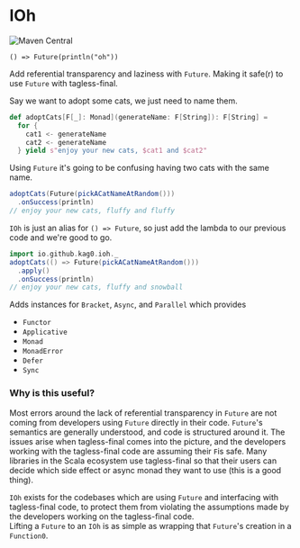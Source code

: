 # IOh

![Maven Central](https://img.shields.io/maven-central/v/io.github.kag0/ioh_2.13?style=for-the-badge)

`() => Future(println("oh"))`

Add referential transparency and laziness with `Future`.
Making it safe(r) to use `Future` with tagless-final.

Say we want to adopt some cats, we just need to name them.
```scala
def adoptCats[F[_]: Monad](generateName: F[String]): F[String] = 
  for {
    cat1 <- generateName
    cat2 <- generateName
  } yield s"enjoy your new cats, $cat1 and $cat2"
```

Using `Future` it's going to be confusing having two cats with the same name.
```scala
adoptCats(Future(pickACatNameAtRandom()))
  .onSuccess(println) 
// enjoy your new cats, fluffy and fluffy
```  

`IOh` is just an alias for `() => Future`, 
so just add the lambda to our previous code and we're good to go.
```scala
import io.github.kag0.ioh._
adoptCats(() => Future(pickACatNameAtRandom()))
  .apply()
  .onSuccess(println) 
// enjoy your new cats, fluffy and snowball
```

Adds instances for `Bracket`, `Async`, and `Parallel` which provides
* `Functor`
* `Applicative`
* `Monad`
* `MonadError`
* `Defer`
* `Sync`

### Why is this useful?

Most errors around the lack of referential transparency in `Future` are not 
coming from developers using `Future` directly in their code. 
`Future`'s semantics are generally understood, and code is structured around it.
The issues arise when tagless-final comes into the picture, 
and the developers working with the tagless-final code are assuming their `F`is 
safe.
Many libraries in the Scala ecosystem use tagless-final so that their users can 
decide which side effect or async monad they want to use (this is a good thing).

`IOh` exists for the codebases which are using `Future` and interfacing with 
tagless-final code, to protect them from violating the assumptions made by the 
developers working on the tagless-final code.  
Lifting a `Future` to an `IOh` is as simple as wrapping that `Future`'s creation 
in a `Function0`.
